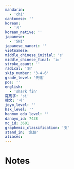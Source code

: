```yaml
---
mandarin:
  - 'chì'
cantonese: ''
korean:
  - '시'
korean_native: ''
japanese:
  - 'SHI'
japanese_nanori: ''
vietnamese:
middle_chinese_initial: 'ɕ'
middle_chinese_final: 'iᴇ'
stroke_count: ''
radical: '羽'
skip_number: '3-4-6'
grade_level: '先進'
pos: ''
english:
  - 'shark fin'
羅馬字: 'si'
韓文: '시'
joyo_level: ''
hsk_level: ''
hanmun_edu_level: ''
danayo_id: 7438
mc_id: 3601
graphemic_classification: '支'
stand_in: '魚翅'
aliases:
---
```


# Notes
